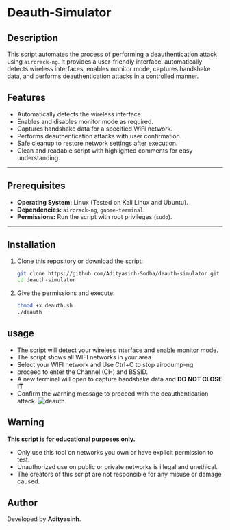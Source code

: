 # Deauth-Simulator

## Description
This script automates the process of performing a deauthentication attack using `aircrack-ng`. It provides a user-friendly interface, automatically detects wireless interfaces, enables monitor mode, captures handshake data, and performs deauthentication attacks in a controlled manner.


## Features
- Automatically detects the wireless interface.
- Enables and disables monitor mode as required.
- Captures handshake data for a specified WiFi network.
- Performs deauthentication attacks with user confirmation.
- Safe cleanup to restore network settings after execution.
- Clean and readable script with highlighted comments for easy understanding.

---

## Prerequisites
- **Operating System:** Linux (Tested on Kali Linux and Ubuntu).
- **Dependencies:** `aircrack-ng`, `gnome-terminal`.
- **Permissions:** Run the script with root privileges (`sudo`).

---

## Installation
1. Clone this repository or download the script:
   ```bash
   git clone https://github.com/Adityasinh-Sodha/deauth-simulator.git
   cd deauth-simulator
   ````
   
2. Give the permissions and execute:
    ```bash
    chmod +x deauth.sh
    ./deauth
    ```
## usage
- The script will detect your wireless interface and enable monitor mode.
- The script shows all WIFI networks in your area 
- Select your WIFI network and Use Ctrl+C to stop airodump-ng
- proceed to enter the Channel (CH) and BSSID.
- A new terminal will open to capture handshake data and **DO NOT CLOSE IT**
- Confirm the warning message to proceed with the deauthentication attack.
![deauth](https://github.com/user-attachments/assets/7acb32a3-3766-44f9-915e-316f1347d803)


## Warning
**This script is for educational purposes only.**
- Only use this tool on networks you own or have explicit permission to test.
- Unauthorized use on public or private networks is illegal and unethical.
- The creators of this script are not responsible for any misuse or damage caused.

## Author
Developed by **Adityasinh**.
